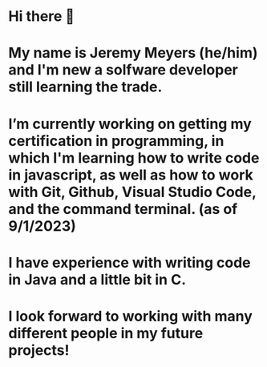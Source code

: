 # Hi there 👋
# My name is Jeremy Meyers (he/him) and I'm new a solfware developer still learning the trade.
# I’m currently working on getting my certification in programming, in which I'm learning how to write code in javascript, as well as how to work with Git, Github, Visual Studio Code, and the command terminal. (as of 9/1/2023)
# I have experience with writing code in Java and a little bit in C.
# I look forward to working with many different people in my future projects! 

